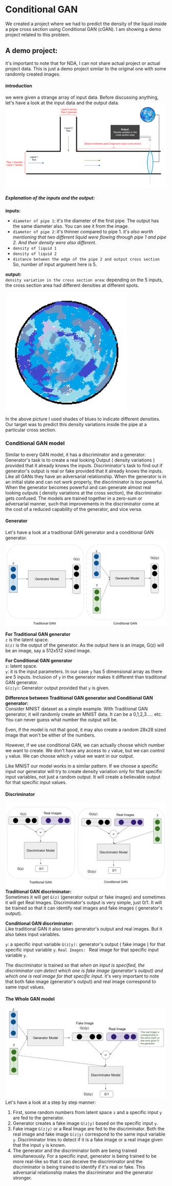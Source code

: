 # Conditional GAN
We created a project where we had to predict the density of the liquid inside a pipe cross section using Conditional GAN (cGAN). I am showing a demo project related to this problem.

## A demo project:
it's important to note that for NDA, I can not share actual project or actual project data. This is just a demo project similar to the original one with some randomly created images.

#### introduction
we were given a strange array of input data. Before discussing anything, let's have a look at the input data and the output data.
![input output](../Helping_Images/conditional_GAN/input_output.png)

##### Explanation of the inputs and the output:
**inputs:**
- `diameter of pipe 1`: it's the diameter of the first pipe. The output has the same diameter also. You can see it from the image.
- `diameter of pipe 2`: it's thinner compared to pipe 1. 
*it's also worth mentioning that two different liquid were flowing through pipe 1 and pipe 2. And their density were also different.*
- `density of liquid 1`
- `density of liquid 2`
- `distance between the edge of the pipe 2 and output cross section`<br>
So, number of input argument here is 5.

**output:**<br>
`density variation in the cross section area`: 
depending on the 5 inputs, the cross section area had different densities at different spots. 

![output](../Helping_Images/conditional_GAN/output.png)

In the above picture I used shades of blues to indicate different densities. Our target was to predict this density variations inside the pipe at a particular cross section.

### Conditional GAN model
Similar to every GAN model, it has a discriminator and a generator. Generator's task is to create a real looking Output ( density variations ) provided that it already knows the inputs. Discriminator's task to find out if generator's output is real or fake provided that it already knows the inputs. Like all GANs they have an adversarial relationship. When the generator is in an initial state and can not work properly, the discriminator is too powerful. When the generator becomes powerful and can generate almost real looking outputs ( density variations at the cross section), the discriminator gets confused. The models are trained together in a zero-sum or adversarial manner, such that improvements in the discriminator come at the cost of a reduced capability of the generator, and vice versa.

#### Generator
Let's have a look at a traditional GAN generator and a conditional GAN generator.
![generator](../Helping_Images/conditional_GAN/generator.png)

**For Traditional GAN generator**<br>
`z` is the latent space.<br>
`G(z)` is the output of the generator. As the output here is an image, G(z) will be an image, say a 512x512 sized image.

**For Conditional GAN generator**<br>
`z`: latent space.<br>
`y`: it is the input parameters. In our case `y` has 5 dimensional array as there are 5 inputs. Inclusion of `y` in the generator makes it different than traditional GAN generator. <br>
`G(z|y)`: Generator output provided that `y` is given.

**Difference between Traditional GAN generator and Conditional GAN generator:**<br>
Consider MNIST dataset as a simple example. With Traditional GAN generator, it will randomly create an MNIST data. It can be a 0,1,2,3..... etc. You can never guess what number the output will be.

Even, if the model is not that good, it may also create a random 28x28 sized image that won't be either of the numbers. 

However, if we use conditional GAN, we can actually choose which number we want to create. We don't have any access to `z` value, but we can control `y` value. We can choose which `y` value we want in our output.

Like MNIST our model works in a similar pattern. If we choose a specific input our generator will try to create density variation only for that specific input variables, not just a random output. It will create a believable output for that specific input values. 

<!-- **Training the generator**<br>
We had a dataset where we knew the output (*density variations in the cross section area*) for 5 input variables ( *diameter of pipe 1, diameter of pipe 2,density of liquid 2,distance between the edge of the pipe 2 and output cross section* ). Say we had around 500 similar input-output set. So, training the generator is very straight forward:
- as `y` we gave a specific input
- as `z` we gave some random values ( latent space )
- as `G(z|y)` we compared the output with the specific input that was given. -->

#### Discriminator
![discriminator](../Helping_Images/conditional_GAN/discriminator.png)
**Traditional GAN discriminator:**<br>
Sometimes it will get `G(z)` (generator output or fake images) and sometimes it will get Real Images. Discriminator's output is very simple, just 0/1. It will be trained so that it can identify real images and fake images ( generator's output). 

**Conditional GAN discriminator:**<br>
Like traditional GAN it also takes generator's output and real images. But it also takes input variables.

`y`: a specific input variable
`G(z|y):` generator's output ( fake image ) for that specific input variable `y`.
`Real Images: ` Real image for that specific input variable `y`.

The discriminator is trained so that *when an input is specified, the discriminator can detect which one is fake image (generator's output) and which one is real image for that specific input*. 
it's very important to note that both fake image (generator's output) and real image correspond to same input values.

#### The Whole GAN model
![the whole model](../Helping_Images/conditional_GAN/whole_model.png)
Let's have a look at a step by step manner:
1. First, some random numbers from latent space `z` and a specific input `y` are fed to the generator.
2. Generator creates a fake image `G(z|y)` based on the specific input `y`.
3. Fake image `G(z|y)` or a Real Image are fed to the discriminator. Both the real image and fake image `G(z|y)` correspond to the same input variable `y`. Discriminator tries to detect if it is a fake image or a real image given that the input `y` is known.
4. The generator and the discriminator both are being trained simultaneously. For a specific input, generator is being trained to be more real-like so that it can deceive the discriminator and the discriminator is being trained to identify if it's real or fake. This adversarial relationship makes the discriminator and the generator stronger. 

<!-- #### Why using while conditional GAN instead of a traditional Deep Learning model? -->
